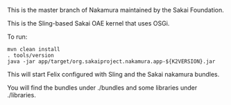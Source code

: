 This is the master branch of Nakamura maintained by the Sakai Foundation. 

This is the Sling-based Sakai OAE kernel that uses OSGi.


To run:

    mvn clean install
    . tools/version
    java -jar app/target/org.sakaiproject.nakamura.app-${K2VERSION}.jar

This will start Felix configured with Sling and the Sakai nakamura bundles.

You will find the bundles under ./bundles and some libraries under ./libraries.


